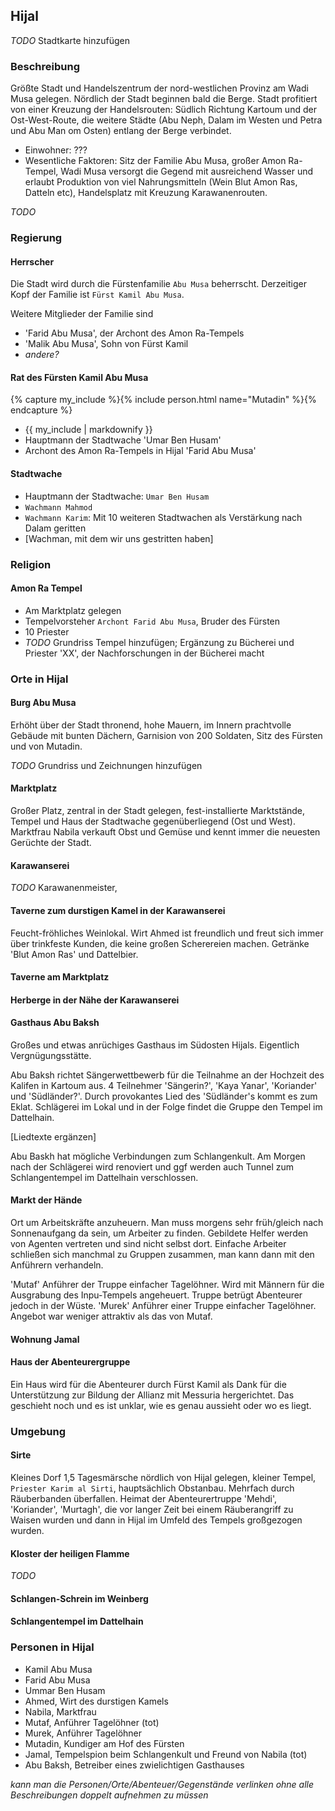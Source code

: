 ---
---

## Hijal

*TODO* Stadtkarte hinzufügen

### Beschreibung
Größte Stadt und Handelszentrum der nord-westlichen Provinz am Wadi Musa gelegen. Nördlich der Stadt beginnen bald die Berge. Stadt profitiert von einer Kreuzung der Handelsrouten: Südlich Richtung Kartoum und der Ost-West-Route, die weitere Städte (Abu Neph, Dalam im Westen und Petra und Abu Man om Osten) entlang der Berge verbindet.

* Einwohner: ???
* Wesentliche Faktoren: Sitz der Familie Abu Musa, großer Amon Ra-Tempel, Wadi Musa versorgt die Gegend mit ausreichend Wasser und erlaubt Produktion von viel Nahrungsmitteln (Wein Blut Amon Ras, Datteln etc), Handelsplatz mit Kreuzung Karawanenrouten.

*TODO* 

### Regierung

#### Herrscher
Die Stadt wird durch die Fürstenfamilie `Abu Musa` beherrscht. Derzeitiger Kopf der Familie ist `Fürst Kamil Abu Musa`.

Weitere Mitglieder der Familie sind
* 'Farid Abu Musa', der Archont des Amon Ra-Tempels
* 'Malik Abu Musa', Sohn von Fürst Kamil
* *andere?*

#### Rat des Fürsten Kamil Abu Musa
{% capture my_include %}{% include person.html name="Mutadin" %}{% endcapture %}
* {{ my_include | markdownify }}
* Hauptmann der Stadtwache 'Umar Ben Husam'
* Archont des Amon Ra-Tempels in Hijal 'Farid Abu Musa'

#### Stadtwache
* Hauptmann der Stadtwache: `Umar Ben Husam`
* `Wachmann Mahmod`
* `Wachmann Karim`: Mit 10 weiteren Stadtwachen als Verstärkung nach Dalam geritten
* [Wachman, mit dem wir uns gestritten haben]

### Religion

#### Amon Ra Tempel
* Am Marktplatz gelegen
* Tempelvorsteher `Archont Farid Abu Musa`, Bruder des Fürsten
* 10 Priester
* *TODO* Grundriss Tempel hinzufügen; Ergänzung zu Bücherei und Priester 'XX', der Nachforschungen in der Bücherei macht

### Orte in Hijal

#### Burg Abu Musa
Erhöht über der Stadt thronend, hohe Mauern, im Innern prachtvolle Gebäude mit bunten Dächern, Garnision von 200 Soldaten, Sitz des Fürsten und von Mutadin.

*TODO* Grundriss und Zeichnungen hinzufügen

#### Marktplatz
Großer Platz, zentral in der Stadt gelegen, fest-installierte Marktstände, Tempel und Haus der Stadtwache gegenüberliegend (Ost und West). Marktfrau Nabila verkauft Obst und Gemüse und kennt immer die neuesten Gerüchte der Stadt.

#### Karawanserei
*TODO* Karawanenmeister,

#### Taverne zum durstigen Kamel in der Karawanserei
Feucht-fröhliches Weinlokal. Wirt Ahmed ist freundlich und freut sich immer über trinkfeste Kunden, die keine großen Scherereien machen. Getränke 'Blut Amon Ras' und Dattelbier.

#### Taverne am Marktplatz

#### Herberge in der Nähe der Karawanserei

#### Gasthaus Abu Baksh
Großes und etwas anrüchiges Gasthaus im Südosten Hijals. Eigentlich Vergnügungsstätte.

Abu Baksh richtet Sängerwettbewerb für die Teilnahme an der Hochzeit des Kalifen in Kartoum aus. 4 Teilnehmer 'Sängerin?', 'Kaya Yanar', 'Koriander' und 'Südländer?'. Durch provokantes Lied des 'Südländer's kommt es zum Eklat. Schlägerei im Lokal und in der Folge findet die Gruppe den Tempel im Dattelhain.

[Liedtexte ergänzen]

Abu Baskh hat mögliche Verbindungen zum Schlangenkult. Am Morgen nach der Schlägerei wird renoviert und ggf werden auch Tunnel zum Schlangentempel im Dattelhain verschlossen.

#### Markt der Hände
Ort um Arbeitskräfte anzuheuern. Man muss morgens sehr früh/gleich nach Sonnenaufgang da sein, um Arbeiter zu finden. Gebildete Helfer werden von Agenten vertreten und sind nicht selbst dort. Einfache Arbeiter schließen sich manchmal zu Gruppen zusammen, man kann dann mit den Anführern verhandeln.

'Mutaf' Anführer der Truppe einfacher Tagelöhner. Wird mit Männern für die Ausgrabung des Inpu-Tempels angeheuert. Truppe betrügt Abenteurer jedoch in der Wüste.
'Murek' Anführer einer Truppe einfacher Tagelöhner. Angebot war weniger attraktiv als das von Mutaf.

#### Wohnung Jamal

#### Haus der Abenteurergruppe
Ein Haus wird für die Abenteurer durch Fürst Kamil als Dank für die Unterstützung zur Bildung der Allianz mit Messuria hergerichtet. Das geschieht noch und es ist unklar, wie es genau aussieht oder wo es liegt.

### Umgebung

#### Sirte
Kleines Dorf 1,5 Tagesmärsche nördlich von Hijal gelegen, kleiner Tempel, `Priester Karim al Sirti`, hauptsächlich Obstanbau. Mehrfach durch Räuberbanden überfallen. Heimat der Abenteurertruppe 'Mehdi', 'Koriander', 'Murtagh', die vor langer Zeit bei einem Räuberangriff zu Waisen wurden und dann in Hijal im Umfeld des Tempels großgezogen wurden.

#### Kloster der heiligen Flamme
*TODO*

#### Schlangen-Schrein im Weinberg

#### Schlangentempel im Dattelhain

### Personen in Hijal
* Kamil Abu Musa
* Farid Abu Musa
* Ummar Ben Husam
* Ahmed, Wirt des durstigen Kamels
* Nabila, Marktfrau
* Mutaf, Anführer Tagelöhner (tot)
* Murek, Anführer Tagelöhner
* Mutadin, Kundiger am Hof des Fürsten
* Jamal, Tempelspion beim Schlangenkult und Freund von Nabila (tot)
* Abu Baksh, Betreiber eines zwielichtigen Gasthauses

*kann man die Personen/Orte/Abenteuer/Gegenstände verlinken ohne alle Beschreibungen doppelt aufnehmen zu müssen*
